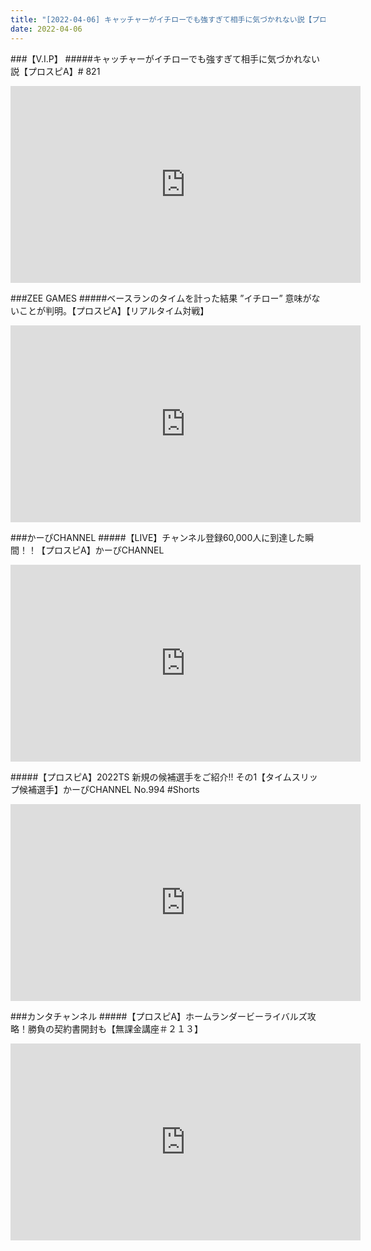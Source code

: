 ```yaml
---
title: "[2022-04-06] キャッチャーがイチローでも強すぎて相手に気づかれない説【プロスピA】# 821 他"
date: 2022-04-06
---
```

###【V.I.P】
#####キャッチャーがイチローでも強すぎて相手に気づかれない説【プロスピA】# 821
<iframe width="560" height="315" src="https://www.youtube.com/embed/VP-3WcRaxzg" frameborder="0" allow="accelerometer; autoplay; clipboard-write; encrypted-media; gyroscope; picture-in-picture" allowfullscreen></iframe>

###ZEE GAMES
#####ベースランのタイムを計った結果 ”イチロー” 意味がないことが判明。【プロスピA】【リアルタイム対戦】
<iframe width="560" height="315" src="https://www.youtube.com/embed/Riu_FlEDF6A" frameborder="0" allow="accelerometer; autoplay; clipboard-write; encrypted-media; gyroscope; picture-in-picture" allowfullscreen></iframe>

###かーぴCHANNEL
#####【LIVE】チャンネル登録60,000人に到達した瞬間！！【プロスピA】かーぴCHANNEL
<iframe width="560" height="315" src="https://www.youtube.com/embed/KxTXrFP8xiw" frameborder="0" allow="accelerometer; autoplay; clipboard-write; encrypted-media; gyroscope; picture-in-picture" allowfullscreen></iframe>

#####【プロスピA】2022TS 新規の候補選手をご紹介!! その1【タイムスリップ候補選手】かーぴCHANNEL No.994 #Shorts
<iframe width="560" height="315" src="https://www.youtube.com/embed/srK6wHV_o0c" frameborder="0" allow="accelerometer; autoplay; clipboard-write; encrypted-media; gyroscope; picture-in-picture" allowfullscreen></iframe>

###カンタチャンネル
#####【プロスピA】ホームランダービーライバルズ攻略！勝負の契約書開封も【無課金講座＃２１３】
<iframe width="560" height="315" src="https://www.youtube.com/embed/ncMtiqo8sBI" frameborder="0" allow="accelerometer; autoplay; clipboard-write; encrypted-media; gyroscope; picture-in-picture" allowfullscreen></iframe>


